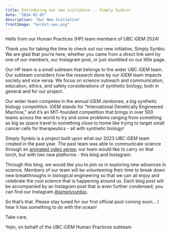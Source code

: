 ```yaml
---
title: Introducing our new initiative... Simply Synbio!
date: "2024-02-05"
description: "Our New Initiative"
frontImage: "kermit-uwu.png"
---
```


Hello from our Human Practices (HP) team members of UBC iGEM 2024! 

Thank you for taking the time to check out our new initiative, Simply Synbio. We are glad that you’re here, whether you came from a direct link sent by one of our members, our Instagram post, or just stumbled on our little page. 

Our HP team is a small subteam that belongs to the wider UBC iGEM team. Our subteam considers how the research done by our iGEM team impacts society and vice versa. We focus on science outreach and communication, education, ethics, and safety considerations of synthetic biology, both in general and for our project. 

Our wider team competes in the annual iGEM Jamboree, a big synthetic biology competition. iGEM stands for “International Genetically Engineered Machine,” and it’s an MIT-founded competition that brings in over 500 teams across the world to try and solve problems ranging from something as big as space travel to something close to home like trying to target small cancer cells for therapeutics - all with synthetic biology! 

Simply Synbio is a project built upon what our 2023 UBC iGEM team created in the past year. The past team was able to communicate science through an [animated video series](https://www.youtube.com/watch?v=XH2Rd_OYp_Q&t=1s&ab_channel=UBCiGEM); our team would like to carry on that torch, but with two new platforms - this blog and Instagram. 

Through this blog, we would like you to join us in exploring new advances in science. Members of our team will be volunteering their time to break down new breakthroughs in biological engineering so that we can all enjoy and celebrate the cool science that is happening around us. Each blog post will be accompanied by an Instagram post that is even further condensed; you can find our Instagram [@simplysynbio](https://www.instagram.com/simplysynbio/). 

So that’s that. Please stay tuned for our first official post coming soon… I hear it has something to do with the ocean! 

Take care, 

Yejin, on behalf of the UBC iGEM Human Practices subteam





